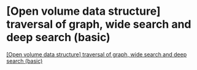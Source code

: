 # [Open volume data structure] traversal of graph, wide search and deep search (basic)
[[Open volume data structure] traversal of graph, wide search and deep search (basic)](https://aiwithcloud.com/2022/09/19/open_volume_data_structure_traversal_of_graph_wide_search_and_deep_search_basic/)